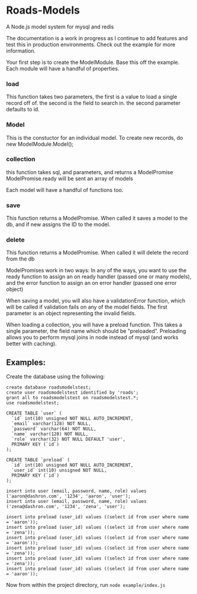 Roads-Models
============

A Node.js model system for mysql and redis

The documentation is a work in progress as I continue to add features and test this in production environments. Check out the example for more information.

Your first step is to create the ModelModule. Base this off the example. Each module will have a handful of properties.

### load 
This function takes two parameters, the first is a value to load a single record off of. the second is the field to search in. the second parameter defaults to id.

### Model
This is the constuctor for an individual model. To create new records, do new ModelModule.Model();

### collection
this function takes sql, and parameters, and returns a ModelPromise
ModelPromise.ready will be sent an array of models


Each model will have a handful of functions too.

### save
This function returns a ModelPromise. When called it saves a model to the db, and if new assigns the ID to the model.

### delete
This function returns a ModelPromise. When called it will delete the record from the db



ModelPromises work in two ways:
In any of the ways, you want to use the ready function to assign an on ready handler (passed one or many models), and the error function to assign an on error handler (passed one error object)

When saving a model, you will also have a validationError function, which will be called if validation fails on any of the model fields. The first parameter is an object representing the invalid fields.

When loading a collection, you will have a preload function. This takes a single parameter, the field name which should be "preloaded".
Preloading allows you to perform mysql joins in node instead of mysql (and works better with caching).



## Examples:

Create the database using the following:

	create database roadsmodelstest;
	create user roadsmodelstest identified by 'roads';
	grant all to roadsmodelstest on roadsmodelstest.*;
	use roadsmodelstest;

	CREATE TABLE `user` (
	  `id` int(10) unsigned NOT NULL AUTO_INCREMENT,
	  `email` varchar(128) NOT NULL,
	  `password` varchar(64) NOT NULL,
	  `name` varchar(128) NOT NULL,
	  `role` varchar(32) NOT NULL DEFAULT 'user',
	  PRIMARY KEY (`id`)
	);

	CREATE TABLE `preload` (
	  `id` int(10) unsigned NOT NULL AUTO_INCREMENT,
	  `user_id` int(10) unsigned NOT NULL,
	  PRIMARY KEY (`id`)
	);

	insert into user (email, password, name, role) values ('aaron@dashron.com', '1234', 'aaron', 'user');
	insert into user (email, password, name, role) values ('zena@dashron.com', '1234', 'zena', 'user');

	insert into preload (user_id) values ((select id from user where name = 'aaron'));
	insert into preload (user_id) values ((select id from user where name = 'zena'));
	insert into preload (user_id) values ((select id from user where name = 'aaron'));
	insert into preload (user_id) values ((select id from user where name = 'zena'));
	insert into preload (user_id) values ((select id from user where name = 'zena'));
	insert into preload (user_id) values ((select id from user where name = 'aaron'));

Now from within the project directory, run ```node example/index.js```